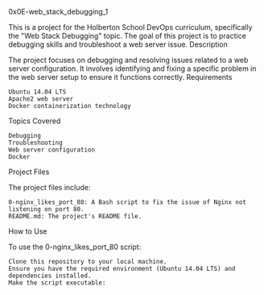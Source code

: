 0x0E-web_stack_debugging_1

This is a project for the Holberton School DevOps curriculum, specifically the "Web Stack Debugging" topic. The goal of this project is to practice debugging skills and troubleshoot a web server issue.
Description

The project focuses on debugging and resolving issues related to a web server configuration. It involves identifying and fixing a specific problem in the web server setup to ensure it functions correctly.
Requirements

    Ubuntu 14.04 LTS
    Apache2 web server
    Docker containerization technology
Topics Covered

    Debugging
    Troubleshooting
    Web server configuration
    Docker

Project Files

The project files include:

    0-nginx_likes_port_80: A Bash script to fix the issue of Nginx not listening on port 80.
    README.md: The project's README file.

How to Use

To use the 0-nginx_likes_port_80 script:

    Clone this repository to your local machine.
    Ensure you have the required environment (Ubuntu 14.04 LTS) and dependencies installed.
    Make the script executable:
